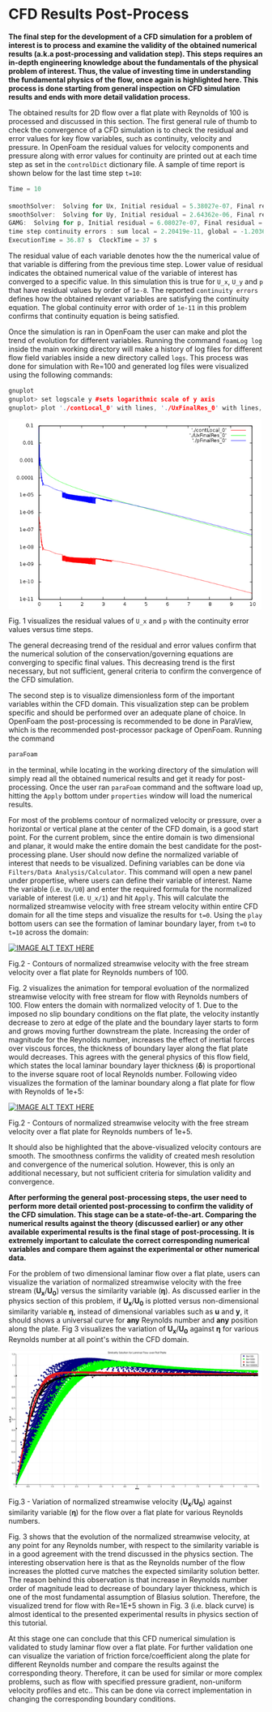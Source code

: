 # CFD Results Post-Process

**The final step for the development of a CFD simulation for a problem of interest is to process and examine the validity of the obtained numerical results (a.k.a post-processing and validation step). This steps requires an in-depth engineering knowledge about the fundamentals of the physical problem of interest. Thus, the value of investing time in understanding the fundamental physics of the flow, once again is highlighted here. This process is done starting from general inspection on CFD simulation results and ends with more detail validation process.**

The obtained results for 2D flow over a flat plate with Reynolds of 100 is processed and discussed in this section. The first general rule of thumb to check the convergence of a CFD simulation is to check the residual and error values for key flow variables, such as continuity, velocity and pressure. In OpenFoam the residual values for velocity components and pressure along with error values for continuity are printed out at each time step as set in the `controlDict` dictionary file. A sample of time report is shown below for the last time step `t=10`:

```C++
Time = 10

smoothSolver:  Solving for Ux, Initial residual = 5.38027e-07, Final residual = 4.39658e-08, No Iterations 2
smoothSolver:  Solving for Uy, Initial residual = 2.64362e-06, Final residual = 1.99048e-07, No Iterations 2
GAMG:  Solving for p, Initial residual = 6.08027e-07, Final residual = 5.24201e-08, No Iterations 3
time step continuity errors : sum local = 2.20419e-11, global = -1.20369e-11, cumulative = -6.06101e-07
ExecutionTime = 36.87 s  ClockTime = 37 s
```

The residual value of each variable denotes how the the numerical value of that variable is differing from the previous time step. Lower value of residual indicates the obtained numerical value of the variable of interest has converged to a specific value. In this simulation this is true for `U_x`, `U_y` and `p` that have residual values by order of `1e-8`. The reported `continuity errors` defines how the obtained relevant variables are satisfying the continuity equation. The global continuity error with order of `1e-11` in this problem confirms that continuity equation is being satisfied.

Once the simulation is ran in OpenFoam the user can make and plot the trend of evolution for different variables. Running the command `foamLog log` inside the main working directory will make a history of log files for different flow field variables inside a new directory called `logs`. This process was done for simulation with Re=100 and generated log files were visualized using the following commands:

```C++
gnuplot
gnuplot> set logscale y #sets logarithmic scale of y axis
gnuplot> plot './contLocal_0' with lines, './UxFinalRes_0' with lines, './pFinalRes_0' with lines #plots residuals
```   

<img src="./Images/residuals_Re100.png" width="500" align="middle">
</br>

Fig. 1 visualizes the residual values of `U_x` and `p` with the continuity error values versus time steps.

The general decreasing trend of the residual and error values confirm that the numerical solution of the conservation/governing equations are converging to specific final values. This decreasing trend is the first necessary, but not sufficient, general criteria to confirm the convergence of the CFD simulation.

The second step is to visualize dimensionless form of the important variables within the CFD domain. This visualization step can be problem specific and should be performed over an adequate plane of choice. In OpenFoam the post-processing is recommended to be done in ParaView, which is the recommended post-processor package of OpenFoam. Running the command

```C++
paraFoam
```
in the terminal, while locating in the working directory of the simulation will simply read all the obtained numerical results and get it ready for post-processing. Once the user ran `paraFoam` command and the software load up, hitting the `Apply` bottom under `properties` window will load the numerical results.

For most of the problems contour of normalized velocity or pressure, over a horizontal or vertical plane at the center of the CFD domain, is a good start point. For the current problem, since the entire domain is two dimensional and planar, it would make the entire domain the best candidate for the post-processing plane. User should now define the normalized variable of interest that needs to be visualized. Defining variables can be done via `Filters/Data Analysis/Calculator`. This command will open a new panel under propertise, where users can define their variable of interest. Name the variable (i.e. `Ux/U0`) and enter the required formula for the normalized variable of interest (i.e. `U_x/1`) and hit `Apply`. This will calculate the normalized streamwise velocity with free stream velocity within entire CFD domain for all the time steps and visualize the results for `t=0`. Using the `play` bottom users can see the formation of laminar boundary layer, from `t=0` to `t=10` across the domain:

[![IMAGE ALT TEXT HERE](http://img.youtube.com/vi/UfVrwEDqL2g/0.jpg)](http://www.youtube.com/watch?v=UfVrwEDqL2g)
</br>

Fig.2 - Contours of normalized streamwise velocity with the free stream velocity over a flat plate for Reynolds numbers of 100.

Fig. 2 visualizes the animation for temporal evoluation of the normalized streamwise velocity with free stream for flow with Reynolds numbers of 100. Flow enters the domain with normalized velocity of 1. Due to the imposed no slip boundary conditions on the flat plate, the velocity instantly decrease to zero at edge of the plate and the boundary layer starts to form and grows moving further downstream the plate. Increasing the order of magnitude for the Reynolds number, increases the effect of inertial forces over viscous forces, the thickness of boundary layer along the flat plate would decreases. This agrees with the general physics of this flow field, which states the local laminar boundary layer thickness (**&delta;**) is proportional to the inverse square root of local Reynolds number. Following video visualizes the formation of the laminar boundary along a flat plate for flow with Reynolds of 1e+5:

[![IMAGE ALT TEXT HERE](http://img.youtube.com/vi/ohautyXJqWA/0.jpg)](http://www.youtube.com/watch?v=ohautyXJqWA)
</br>

Fig.2 - Contours of normalized streamwise velocity with the free stream velocity over a flat plate for Reynolds numbers of 1e+5.

It should also be highlighted that the above-visualized velocity contours are smooth. The smoothness confirms the validity of created mesh resolution and convergence of the numerical solution. However, this is only an additional necessary, but not sufficient criteria for simulation validity and convergence.

**After performing the general post-processing steps, the user need to perform more detail oriented post-processing to confirm the validity of the CFD simulation. This stage can be a state-of-the-art. Comparing the numerical results against the theory (discussed earlier) or any other available experimental results is the final stage of post-processing. It is extremely important to calculate the correct corresponding numerical variables and compare them against the experimental or other numerical data.**

For the problem of two dimensional laminar flow over a flat plate, users can visualize the variation of normalized streamwise velocity with the free stream (**U<sub>x**/**U<sub>0**) versus the similarity variable (**&eta;**). As discussed earlier in the physics section of this problem, if **U<sub>x**/**U<sub>0** is plotted versus non-dimensional similarity variable **&eta;**, instead of dimensional variables such as **u** and **y**, it should shows a universal curve for **any** Reynolds number and **any** position along the plate. Fig 3 visualizes the variation of **U<sub>x**/**U<sub>0** against **&eta;** for various Reynolds number at all point's within the CFD domain.

<img src="./Images/similarity_soln.png" width="500" align="middle">
</br>

Fig.3 - Variation of normalized streamwise velocity (**U<sub>x**/**U<sub>0**) against similarity variable (**&eta;**) for the flow over a flat plate for various Reynolds numbers.

Fig. 3 shows that the evolution of the normalized streamwise velocity, at any point for any Reynolds number, with respect to the similarity variable is in a good agreement with the trend discussed in the physics section. The interesting observation here is that as the Reynolds number of the flow increases the plotted curve matches the expected similarity solution better. The reason behind this observation is that increase in Reynolds number order of magnitude lead to decrease of boundary layer thickness, which is one of the most fundamental assumption of Blasius solution. Therefore, the visualized trend for flow with Re=1E+5 shown in Fig. 3 (i.e. black curve) is almost identical to the presented experimental results in physics section of this tutorial.

At this stage one can conclude that this CFD numerical simulation is validated to study laminar flow over a flat plate. For further validation one can visualize the variation of friction force/coefficient along the plate for different Reynolds number and compare the results against the corresponding theory. Therefore, it can be used for similar or more complex problems, such as flow with specified pressure gradient, non-uniform velocity profiles and etc.. This can be done via correct implementation in changing the corresponding boundary conditions.
